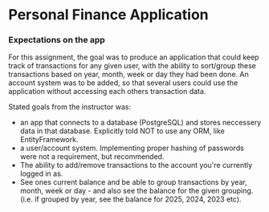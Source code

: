 # Personal Finance Application

### Expectations on the app

For this assignment, the goal was to produce an application that could keep track of transactions for any given user, with the ability to sort/group these transactions based on year, month, week or day they had been done. 
An account system was to be added, so that several users could use the application without accessing each others transaction data. 

Stated goals from the instructor was:
- an app that connects to a database (PostgreSQL) and stores neccessery data in that database. Explicitly told NOT to use any ORM, like EntityFramework.
- a user/account system. Implementing proper hashing of passwords were not a requirement, but recommended.
- The ability to add/remove transactions to the account you're currently logged in as.
- See ones current balance and be able to group transactions by year, month, week or day - and also see the balance for the given grouping. (i.e. if grouped by year, see the balance for 2025, 2024, 2023 etc).
